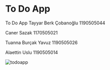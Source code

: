 # To Do App
 To Do App
Tayyar Berk Çobanoğlu 1190505044

Caner Sazak 1170505021

Tuanna Burçak Yavuz 1190505026

Alaettin Uslu 1190505014




![todoapp](https://user-images.githubusercontent.com/59046749/169700059-77bb04ba-4ab0-479d-b8d9-67a554995113.gif)
